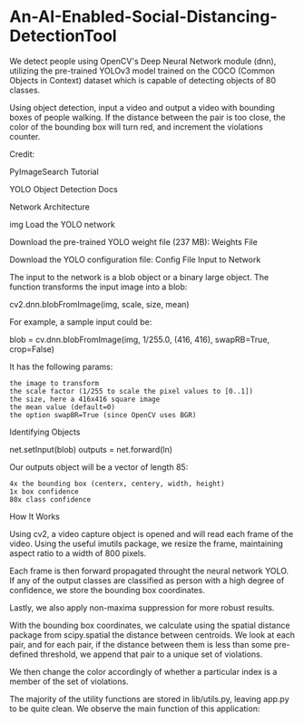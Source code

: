 # An-AI-Enabled-Social-Distancing-DetectionTool
We detect people using OpenCV's Deep Neural Network module (dnn), utilizing the pre-trained YOLOv3 model trained on the COCO (Common Objects in Context) dataset which is capable of detecting objects of 80 classes.

Using object detection, input a video and output a video with bounding boxes of people walking. If the distance between the pair is too close, the color of the bounding box will turn red, and increment the violations counter.

Credit:

PyImageSearch Tutorial

YOLO Object Detection Docs

Network Architecture

img
Load the YOLO network

Download the pre-trained YOLO weight file (237 MB): Weights File

Download the YOLO configuration file: Config File
Input to Network

The input to the network is a blob object or a binary large object. The function transforms the input image into a blob:

cv2.dnn.blobFromImage(img, scale, size, mean)

For example, a sample input could be:

blob = cv.dnn.blobFromImage(img, 1/255.0, (416, 416), swapRB=True, crop=False)

It has the following params:

    the image to transform
    the scale factor (1/255 to scale the pixel values to [0..1])
    the size, here a 416x416 square image
    the mean value (default=0)
    the option swapBR=True (since OpenCV uses BGR)

Identifying Objects

net.setInput(blob)
outputs = net.forward(ln)

Our outputs object will be a vector of length 85:

    4x the bounding box (centerx, centery, width, height)
    1x box confidence
    80x class confidence

How It Works

Using cv2, a video capture object is opened and will read each frame of the video. Using the useful imutils package, we resize the frame, maintaining aspect ratio to a width of 800 pixels.

Each frame is then forward propagated throught the neural network YOLO. If any of the output classes are classified as person with a high degree of confidence, we store the bounding box coordinates.

Lastly, we also apply non-maxima suppression for more robust results.

With the bounding box coordinates, we calculate using the spatial distance package from scipy.spatial the distance between centroids. We look at each pair, and for each pair, if the distance between them is less than some pre-defined threshold, we append that pair to a unique set of violations.

We then change the color accordingly of whether a particular index is a member of the set of violations.

The majority of the utility functions are stored in lib/utils.py, leaving app.py to be quite clean. We observe the main function of this application:
